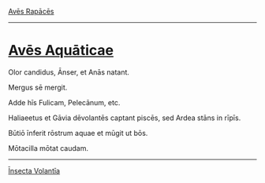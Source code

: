 [Avēs Rapācēs](./aves-rapaces.md)

---

# [Avēs Aquāticae](https://www.archive.org/stream/cu31924032499455#page/n69/mode/1up)

Olor candidus, Ānser, et Anās natant.

Mergus sē mergit.

Adde hīs Fulicam, Pelecānum, etc.

Haliaeetus et Gāvia dēvolantēs captant piscēs, sed Ardea stāns in rīpīs.

Būtiō īnferit rōstrum aquae et mūgit ut bōs.

Mōtacilla mōtat caudam.

---

[Īnsecta Volantīa](./025-insecta-volantia.md)
